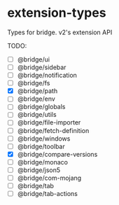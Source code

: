 # extension-types
Types for bridge. v2's extension API

TODO:

- [ ] @bridge/ui
- [ ] @bridge/sidebar
- [ ] @bridge/notification
- [ ] @bridge/fs
- [x] @bridge/path
- [ ] @bridge/env
- [ ] @bridge/globals
- [ ] @bridge/utils
- [ ] @bridge/file-importer
- [ ] @bridge/fetch-definition
- [ ] @bridge/windows
- [ ] @bridge/toolbar
- [x] @bridge/compare-versions
- [ ] @bridge/monaco
- [ ] @bridge/json5
- [ ] @bridge/com-mojang
- [ ] @bridge/tab
- [ ] @bridge/tab-actions
